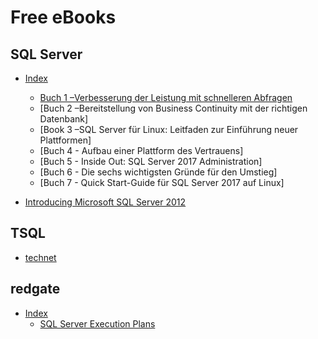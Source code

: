 # Free eBooks
## SQL Server
- [Index](https://info.microsoft.com/ww-thankyou-sql-server-technical-ebook-series.html?lcid=de-de)
  - [Buch 1 –Verbesserung der Leistung mit schnelleren Abfragen](https://clouddamcdnprodep.azureedge.net/gdc/1660390/original?ocid=mkto_eml_em596290a1la1)
  - [Buch 2 –Bereitstellung von Business Continuity mit der richtigen Datenbank]
  - [Book 3 –SQL Server für Linux: Leitfaden zur Einführung neuer Plattformen]
  - [Buch 4 - Aufbau einer Plattform des Vertrauens]
  - [Buch 5 - Inside Out: SQL Server 2017 Administration]
  - [Buch 6 - Die sechs wichtigsten Gründe für den Umstieg]
  - [Buch 7 - Quick Start-Guide für SQL Server 2017 auf Linux]

- [Introducing Microsoft SQL Server 2012](https://download.microsoft.com/download/F/F/6/FF62CAE0-CE38-4228-9025-FBF729312698/Microsoft_Press_eBook_Introducing_Microsoft_SQL_Server_2012_PDF.pdf)
## TSQL
- [technet](https://social.technet.microsoft.com/wiki/contents/articles/29916.sql-and-transact-sql-free-e-books.aspx)

## redgate
- [Index](https://www.red-gate.com/hub/books/)
  - [SQL Server Execution Plans](https://www.red-gate.com/products/dba/sql-monitor/entrypage/execution-plans)
